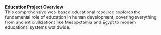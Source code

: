   **Education Project Overview**  
  This comprehensive web-based educational resource explores the fundamental role of education in human development, covering everything from ancient civilizations like Mesopotamia and Egypt to modern educational systems worldwide. 
